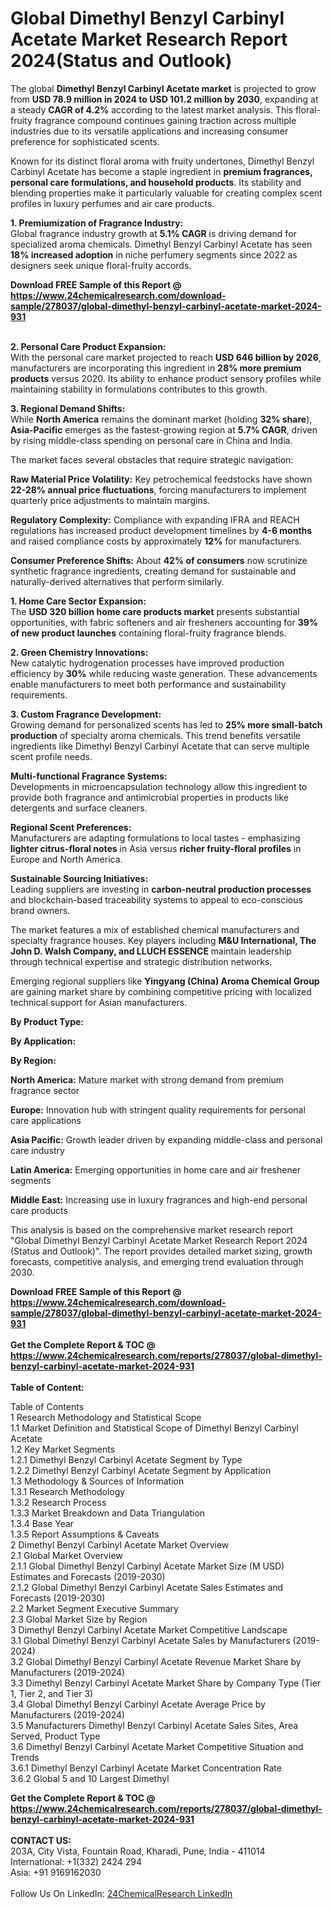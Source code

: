 <h1>Global Dimethyl Benzyl Carbinyl Acetate Market Research Report 2024(Status and Outlook)</h1><p>The global <strong>Dimethyl Benzyl Carbinyl Acetate market</strong> is projected to grow from <strong>USD 78.9 million in 2024 to USD 101.2 million by 2030</strong>, expanding at a steady <strong>CAGR of 4.2%</strong> according to the latest market analysis. This floral-fruity fragrance compound continues gaining traction across multiple industries due to its versatile applications and increasing consumer preference for sophisticated scents.</p><p>Known for its distinct floral aroma with fruity undertones, Dimethyl Benzyl Carbinyl Acetate has become a staple ingredient in <strong>premium fragrances, personal care formulations, and household products</strong>. Its stability and blending properties make it particularly valuable for creating complex scent profiles in luxury perfumes and air care products.</p><p><strong>1. Premiumization of Fragrance Industry:</strong><br>
Global fragrance industry growth at <strong>5.1% CAGR</strong> is driving demand for specialized aroma chemicals. Dimethyl Benzyl Carbinyl Acetate has seen <strong>18% increased adoption</strong> in niche perfumery segments since 2022 as designers seek unique floral-fruity accords.</p><div><b>Download FREE Sample of this Report @ 
            <a href="https://www.24chemicalresearch.com/download-sample/278037/global-dimethyl-benzyl-carbinyl-acetate-market-2024-931">
            https://www.24chemicalresearch.com/download-sample/278037/global-dimethyl-benzyl-carbinyl-acetate-market-2024-931</a></b></div><br><p><strong>2. Personal Care Product Expansion:</strong><br>
With the personal care market projected to reach <strong>USD 646 billion by 2026</strong>, manufacturers are incorporating this ingredient in <strong>28% more premium products</strong> versus 2020. Its ability to enhance product sensory profiles while maintaining stability in formulations contributes to this growth.</p><p><strong>3. Regional Demand Shifts:</strong><br>
While <strong>North America</strong> remains the dominant market (holding <strong>32% share</strong>), <strong>Asia-Pacific</strong> emerges as the fastest-growing region at <strong>5.7% CAGR</strong>, driven by rising middle-class spending on personal care in China and India.</p><p>The market faces several obstacles that require strategic navigation:</p><p><strong>Raw Material Price Volatility:</strong> Key petrochemical feedstocks have shown <strong>22-28% annual price fluctuations</strong>, forcing manufacturers to implement quarterly price adjustments to maintain margins.</p><p><strong>Regulatory Complexity:</strong> Compliance with expanding IFRA and REACH regulations has increased product development timelines by <strong>4-6 months</strong> and raised compliance costs by approximately <strong>12%</strong> for manufacturers.</p><p><strong>Consumer Preference Shifts:</strong> About <strong>42% of consumers</strong> now scrutinize synthetic fragrance ingredients, creating demand for sustainable and naturally-derived alternatives that perform similarly.</p><p><strong>1. Home Care Sector Expansion:</strong><br>
The <strong>USD 320 billion home care products market</strong> presents substantial opportunities, with fabric softeners and air fresheners accounting for <strong>39% of new product launches</strong> containing floral-fruity fragrance blends.</p><p><strong>2. Green Chemistry Innovations:</strong><br>
New catalytic hydrogenation processes have improved production efficiency by <strong>30%</strong> while reducing waste generation. These advancements enable manufacturers to meet both performance and sustainability requirements.</p><p><strong>3. Custom Fragrance Development:</strong><br>
Growing demand for personalized scents has led to <strong>25% more small-batch production</strong> of specialty aroma chemicals. This trend benefits versatile ingredients like Dimethyl Benzyl Carbinyl Acetate that can serve multiple scent profile needs.</p><p><strong>Multi-functional Fragrance Systems:</strong><br>
	Developments in microencapsulation technology allow this ingredient to provide both fragrance and antimicrobial properties in products like detergents and surface cleaners.</p><p><strong>Regional Scent Preferences:</strong><br>
	Manufacturers are adapting formulations to local tastes - emphasizing <strong>lighter citrus-floral notes</strong> in Asia versus <strong>richer fruity-floral profiles</strong> in Europe and North America.</p><p><strong>Sustainable Sourcing Initiatives:</strong><br>
	Leading suppliers are investing in <strong>carbon-neutral production processes</strong> and blockchain-based traceability systems to appeal to eco-conscious brand owners.</p><p>The market features a mix of established chemical manufacturers and specialty fragrance houses. Key players including <strong>M&amp;U International, The John D. Walsh Company, and LLUCH ESSENCE</strong> maintain leadership through technical expertise and strategic distribution networks.</p><p>Emerging regional suppliers like <strong>Yingyang (China) Aroma Chemical Group</strong> are gaining market share by combining competitive pricing with localized technical support for Asian manufacturers.</p><p><strong>By Product Type:</strong></p><p><strong>By Application:</strong></p><p><strong>By Region:</strong></p><p><strong>North America:</strong> Mature market with strong demand from premium fragrance sector</p><p><strong>Europe:</strong> Innovation hub with stringent quality requirements for personal care applications</p><p><strong>Asia Pacific:</strong> Growth leader driven by expanding middle-class and personal care industry</p><p><strong>Latin America:</strong> Emerging opportunities in home care and air freshener segments</p><p><strong>Middle East:</strong> Increasing use in luxury fragrances and high-end personal care products</p><p>This analysis is based on the comprehensive market research report "Global Dimethyl Benzyl Carbinyl Acetate Market Research Report 2024 (Status and Outlook)". The report provides detailed market sizing, growth forecasts, competitive analysis, and emerging trend evaluation through 2030.</p><div><b>Download FREE Sample of this Report @ 
            <a href="https://www.24chemicalresearch.com/download-sample/278037/global-dimethyl-benzyl-carbinyl-acetate-market-2024-931">
            https://www.24chemicalresearch.com/download-sample/278037/global-dimethyl-benzyl-carbinyl-acetate-market-2024-931</a></b></div><br><div><b>Get the Complete Report & TOC @ 
            <a href="https://www.24chemicalresearch.com/reports/278037/global-dimethyl-benzyl-carbinyl-acetate-market-2024-931">
            https://www.24chemicalresearch.com/reports/278037/global-dimethyl-benzyl-carbinyl-acetate-market-2024-931</a></b></div><br>
            <b>Table of Content:</b><p>Table of Contents<br />
1 Research Methodology and Statistical Scope<br />
1.1 Market Definition and Statistical Scope of Dimethyl Benzyl Carbinyl Acetate<br />
1.2 Key Market Segments<br />
1.2.1 Dimethyl Benzyl Carbinyl Acetate Segment by Type<br />
1.2.2 Dimethyl Benzyl Carbinyl Acetate Segment by Application<br />
1.3 Methodology & Sources of Information<br />
1.3.1 Research Methodology<br />
1.3.2 Research Process<br />
1.3.3 Market Breakdown and Data Triangulation<br />
1.3.4 Base Year<br />
1.3.5 Report Assumptions & Caveats<br />
2 Dimethyl Benzyl Carbinyl Acetate Market Overview<br />
2.1 Global Market Overview<br />
2.1.1 Global Dimethyl Benzyl Carbinyl Acetate Market Size (M USD) Estimates and Forecasts (2019-2030)<br />
2.1.2 Global Dimethyl Benzyl Carbinyl Acetate Sales Estimates and Forecasts (2019-2030)<br />
2.2 Market Segment Executive Summary<br />
2.3 Global Market Size by Region<br />
3 Dimethyl Benzyl Carbinyl Acetate Market Competitive Landscape<br />
3.1 Global Dimethyl Benzyl Carbinyl Acetate Sales by Manufacturers (2019-2024)<br />
3.2 Global Dimethyl Benzyl Carbinyl Acetate Revenue Market Share by Manufacturers (2019-2024)<br />
3.3 Dimethyl Benzyl Carbinyl Acetate Market Share by Company Type (Tier 1, Tier 2, and Tier 3)<br />
3.4 Global Dimethyl Benzyl Carbinyl Acetate Average Price by Manufacturers (2019-2024)<br />
3.5 Manufacturers Dimethyl Benzyl Carbinyl Acetate Sales Sites, Area Served, Product Type<br />
3.6 Dimethyl Benzyl Carbinyl Acetate Market Competitive Situation and Trends<br />
3.6.1 Dimethyl Benzyl Carbinyl Acetate Market Concentration Rate<br />
3.6.2 Global 5 and 10 Largest Dimethyl </p><div><b>Get the Complete Report & TOC @ 
            <a href="https://www.24chemicalresearch.com/reports/278037/global-dimethyl-benzyl-carbinyl-acetate-market-2024-931">
            https://www.24chemicalresearch.com/reports/278037/global-dimethyl-benzyl-carbinyl-acetate-market-2024-931</a></b></div><br><b>CONTACT US:</b><br>
            203A, City Vista, Fountain Road, Kharadi, Pune, India - 411014<br>
            International: +1(332) 2424 294<br>
            Asia: +91 9169162030 <br><br>
            Follow Us On LinkedIn: <a href="https://www.linkedin.com/company/24chemicalresearch/">24ChemicalResearch LinkedIn</a>